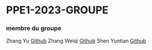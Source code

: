 # PPE1-2023-GROUPE

### membre du groupe
Zhang Yu [Github](https://github.com/Flore-Z525)
Zhang Weiqi [Github](https://github.com/CourantenCourant)
Shen Yuntian [Github](https://github.com/ShenYT0)